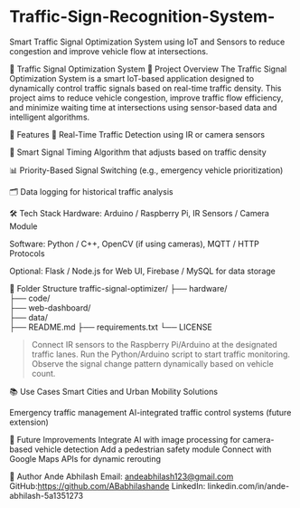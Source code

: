 # Traffic-Sign-Recognition-System-
Smart Traffic Signal Optimization System using IoT and Sensors to reduce congestion and improve vehicle flow at intersections.

🚦 Traffic Signal Optimization System
📌 Project Overview
The Traffic Signal Optimization System is a smart IoT-based application designed to dynamically control traffic signals based on real-time traffic density. This project aims to reduce vehicle congestion, improve traffic flow efficiency, and minimize waiting time at intersections using sensor-based data and intelligent algorithms.

🎯 Features
🚗 Real-Time Traffic Detection using IR or camera sensors

🧠 Smart Signal Timing Algorithm that adjusts based on traffic density

📊 Priority-Based Signal Switching (e.g., emergency vehicle prioritization)

🗂️ Data logging for historical traffic analysis

🛠️ Tech Stack
Hardware: Arduino / Raspberry Pi, IR Sensors / Camera Module

Software: Python / C++, OpenCV (if using cameras), MQTT / HTTP Protocols

Optional: Flask / Node.js for Web UI, Firebase / MySQL for data storage

📁 Folder Structure
traffic-signal-optimizer/
├── hardware/            
├── code/               
├── web-dashboard/      
├── data/               
├── README.md
├── requirements.txt
└── LICENSE
>Connect IR sensors to the Raspberry Pi/Arduino at the designated traffic lanes.
>Run the Python/Arduino script to start traffic monitoring.
>Observe the signal change pattern dynamically based on vehicle count.

📚 Use Cases
Smart Cities and Urban Mobility Solutions

Emergency traffic management
AI-integrated traffic control systems (future extension)

📌 Future Improvements
Integrate AI with image processing for camera-based vehicle detection
Add a pedestrian safety module
Connect with Google Maps APIs for dynamic rerouting

👤 Author
Ande Abhilash
Email: andeabhilash123@gmail.com
GitHub:https://github.com/ABabhilashande
LinkedIn: linkedin.com/in/ande-abhilash-5a1351273



